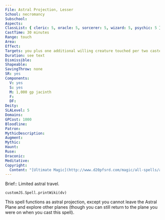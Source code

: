 ```yaml
---
File: Astral Projection, Lesser
School: necromancy
Subschool: 
Aspects: 
ClassList: { cleric: 5, oracle: 5, sorcerer: 5, wizard: 5, psychic: 5 }
CastTime: 30 minutes
Range: touch
Area: 
Effect: 
Targets: you plus one additional willing creature touched per two caster levels
Duration: see text
Dismissible: 
Shapeable: 
SavingThrow: none
SR: yes
Components:
  V: yes
  S: yes
  M: 1,000 gp jacinth
  F: 
  DF: 
Deity: 
SLALevel: 5
Domains: 
GPCost: 1000
Bloodline: 
Patron: 
MythicDescription: 
Augment: 
Mythic: 
Haunt: 
Ruse: 
Draconic: 
Meditative: 
Copyright:
  Content: "[Ultimate Magic](http://www.d20pfsrd.com/magic/all-spells/a/astral-projection)"
---
```

Brief:: Limited astral travel.

```dataviewjs
customJS.Spell.printWiki(dv)
```

This spell functions as astral projection, except you cannot leave the Astral Plane and explore other planes (though you can still return to the plane you were on when you cast this spell).
